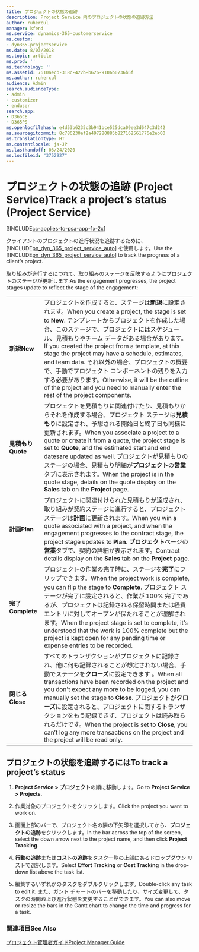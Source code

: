 ```yaml
---
title: プロジェクトの状態の追跡
description: Project Service 内のプロジェクトの状態の追跡方法
author: ruhercul
manager: kfend
ms.service: dynamics-365-customerservice
ms.custom:
- dyn365-projectservice
ms.date: 8/03/2018
ms.topic: article
ms.prod: ''
ms.technology: ''
ms.assetid: 7610aecb-318c-422b-b626-9106b0736b5f
ms.author: ruhercul
audience: Admin
search.audienceType:
- admin
- customizer
- enduser
search.app:
- D365CE
- D365PS
ms.openlocfilehash: e4d53b6235c3b941bce525dca09ee3d647c3d242
ms.sourcegitcommit: 8c786230ef2a497280885b827162561776e2eb00
ms.translationtype: HT
ms.contentlocale: ja-JP
ms.lasthandoff: 03/24/2020
ms.locfileid: "3752927"
---
```

# <a name="track-a-projects-status-project-service"></a><span data-ttu-id="75ec7-103">プロジェクトの状態の追跡 (Project Service)</span><span class="sxs-lookup"><span data-stu-id="75ec7-103">Track a project’s status (Project Service)</span></span>

[!INCLUDE[cc-applies-to-psa-app-1x-2x](../includes/cc-applies-to-psa-app-1x-2x.md)]

<span data-ttu-id="75ec7-104">クライアントのプロジェクトの進行状況を追跡するために、[!INCLUDE[pn_dyn_365_project_service_auto](../includes/pn-dyn-365-project-service-auto.md)] を使用します。</span><span class="sxs-lookup"><span data-stu-id="75ec7-104">Use the [!INCLUDE[pn_dyn_365_project_service_auto](../includes/pn-dyn-365-project-service-auto.md)] to track the progress of a client’s project.</span></span>  

<span data-ttu-id="75ec7-105">取り組みが進行するにつれて、取り組みのステージを反映するようにプロジェクトのステージが更新します:</span><span class="sxs-lookup"><span data-stu-id="75ec7-105">As the engagement progresses, the project stages update to reflect the stage of the engagement:</span></span>  


|              |                                                                                                                                                                                                                                                                                                  |
|--------------|--------------------------------------------------------------------------------------------------------------------------------------------------------------------------------------------------------------------------------------------------------------------------------------------------|
|   <span data-ttu-id="75ec7-106">**新規**</span><span class="sxs-lookup"><span data-stu-id="75ec7-106">**New**</span></span>    | <span data-ttu-id="75ec7-107">プロジェクトを作成すると、ステージは**新規**に設定されます。</span><span class="sxs-lookup"><span data-stu-id="75ec7-107">When you create a project, the stage is set to **New**.</span></span> <span data-ttu-id="75ec7-108">テンプレートからプロジェクトを作成した場合、このステージで、プロジェクトにはスケジュール、見積もりやチーム データがある場合があります。</span><span class="sxs-lookup"><span data-stu-id="75ec7-108">If you created the project from a template, at this stage the project may have a schedule, estimates, and team data.</span></span> <span data-ttu-id="75ec7-109">それ以外の場合、プロジェクトの概要で、手動でプロジェクト コンポーネントの残りを入力する必要があります。</span><span class="sxs-lookup"><span data-stu-id="75ec7-109">Otherwise, it will be the outline of the project and you need to manually enter the rest of the project components.</span></span> |
|  <span data-ttu-id="75ec7-110">**見積もり**</span><span class="sxs-lookup"><span data-stu-id="75ec7-110">**Quote**</span></span>   |      <span data-ttu-id="75ec7-111">プロジェクトを見積もりに関連付けたり、見積もりからそれを作成する場合、プロジェクト ステージは**見積もり**に設定され、予想される開始日と終了日も同様に更新されます。</span><span class="sxs-lookup"><span data-stu-id="75ec7-111">When you associate a project to a quote or create it from a quote, the project stage is set to **Quote**, and the estimated start and end datesare updated as well.</span></span> <span data-ttu-id="75ec7-112">プロジェクトが見積もりのステージの場合、見積もり明細が**プロジェクト**の**営業**タブに表示されます。</span><span class="sxs-lookup"><span data-stu-id="75ec7-112">When the project is in the quote stage, details on the quote display on the **Sales** tab on the **Project** page.</span></span>      |
|   <span data-ttu-id="75ec7-113">**計画**</span><span class="sxs-lookup"><span data-stu-id="75ec7-113">**Plan**</span></span>   |                                     <span data-ttu-id="75ec7-114">プロジェクトに関連付けられた見積もりが達成され、取り組みが契約ステージに進行すると、プロジェクト ステージは**計画**に更新されます。</span><span class="sxs-lookup"><span data-stu-id="75ec7-114">When you win a quote associated with a project, and when the engagement progresses to the contract stage, the project stage updates to **Plan**.</span></span> <span data-ttu-id="75ec7-115">**プロジェクト**ページの**営業**タブで、契約の詳細が表示されます。</span><span class="sxs-lookup"><span data-stu-id="75ec7-115">Contract details display on the **Sales** tab on the **Project** page.</span></span>                                      |
| <span data-ttu-id="75ec7-116">**完了**</span><span class="sxs-lookup"><span data-stu-id="75ec7-116">**Complete**</span></span> |                    <span data-ttu-id="75ec7-117">プロジェクトの作業の完了時に、ステージを**完了**にフリップできます。</span><span class="sxs-lookup"><span data-stu-id="75ec7-117">When the project work is complete, you can flip the stage to **Complete**.</span></span> <span data-ttu-id="75ec7-118">プロジェクト ステージが完了に設定されると、作業が 100% 完了であるが、プロジェクトは記録される保留時間または経費エントリに対してオープンが保たれることが理解されます。</span><span class="sxs-lookup"><span data-stu-id="75ec7-118">When the project stage is set to complete, it’s understood that the work is 100% complete but the project is kept open for any pending time or expense entries to be recorded.</span></span>                     |
|  <span data-ttu-id="75ec7-119">**閉じる**</span><span class="sxs-lookup"><span data-stu-id="75ec7-119">**Close**</span></span>   |           <span data-ttu-id="75ec7-120">すべてのトランザクションがプロジェクトに記録され、他に何も記録されることが想定されない場合、手動でステージを**クローズ**に設定できます 。</span><span class="sxs-lookup"><span data-stu-id="75ec7-120">When all transactions have been recorded on the project and you don't expect any more to be logged, you can manually set the stage to **Close**.</span></span> <span data-ttu-id="75ec7-121">プロジェクトが**クローズ**に設定されると、プロジェクトに関するトランザクションをもう記録できず、プロジェクトは読み取られるだけです。</span><span class="sxs-lookup"><span data-stu-id="75ec7-121">When the project is set to **Close**, you can’t log any more transactions on the project and the project will be read only.</span></span>           |

## <a name="to-track-a-projects-status"></a><span data-ttu-id="75ec7-122">プロジェクトの状態を追跡するには</span><span class="sxs-lookup"><span data-stu-id="75ec7-122">To track a project’s status</span></span>  

1.  <span data-ttu-id="75ec7-123">**Project Service > プロジェクト**の順に移動します。</span><span class="sxs-lookup"><span data-stu-id="75ec7-123">Go to **Project Service > Projects**.</span></span>  

2.  <span data-ttu-id="75ec7-124">作業対象のプロジェクトをクリックします。</span><span class="sxs-lookup"><span data-stu-id="75ec7-124">Click the project you want to work on.</span></span>  

3.  <span data-ttu-id="75ec7-125">画面上部のバーで、プロジェクト名の隣の下矢印を選択してから、**プロジェクトの追跡**をクリックします。</span><span class="sxs-lookup"><span data-stu-id="75ec7-125">In the bar across the top of the screen, select the down arrow next to the project name, and then click **Project Tracking**.</span></span>  

4.  <span data-ttu-id="75ec7-126">**行動の追跡**または**コストの追跡**をタスク一覧の上部にあるドロップダウン リストで選択します。</span><span class="sxs-lookup"><span data-stu-id="75ec7-126">Select **Effort Tracking** or **Cost Tracking** in the drop-down list above the task list.</span></span>  

5.  <span data-ttu-id="75ec7-127">編集するいずれかのタスクをダブルクリックします。</span><span class="sxs-lookup"><span data-stu-id="75ec7-127">Double-click any task to edit it.</span></span> <span data-ttu-id="75ec7-128">また、ガント チャートのバーを移動したり、サイズ変更して、タスクの時間および進行状態を変更することができます。</span><span class="sxs-lookup"><span data-stu-id="75ec7-128">You can also move or resize the bars in the Gantt chart to change the time and progress for a task.</span></span>  

### <a name="see-also"></a><span data-ttu-id="75ec7-129">関連項目</span><span class="sxs-lookup"><span data-stu-id="75ec7-129">See Also</span></span>  
 [<span data-ttu-id="75ec7-130">プロジェクト管理者ガイド</span><span class="sxs-lookup"><span data-stu-id="75ec7-130">Project Manager Guide</span></span>](../project-service/project-manager-guide.md)
